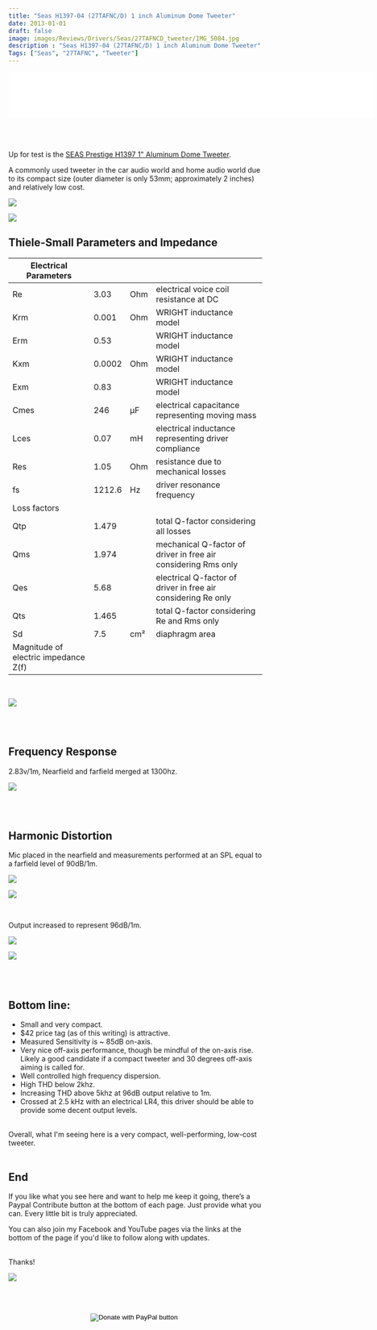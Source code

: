```yaml
---
title: "Seas H1397-04 (27TAFNC/D) 1 inch Aluminum Dome Tweeter"
date: 2013-01-01
draft: false
image: images/Reviews/Drivers/Seas/27TAFNCD_tweeter/IMG_5084.jpg
description : "Seas H1397-04 (27TAFNC/D) 1 inch Aluminum Dome Tweeter"
Tags: ["Seas", "27TAFNC", "Tweeter"]
---
```

<iframe src="//rcm-na.amazon-adsystem.com/e/cm?o=1&p=48&l=ur1&category=amazonhomepage&f=ifr&linkID=45d00811e11005f66cf1dcae88dc3060&t=medlemusin-20&tracking_id=medlemusin-20" width="728" height="90" scrolling="no" border="0" marginwidth="0" style="border:none;" frameborder="0"></iframe>
<br clear="all" />
<br>
<br>
<br>

Up for test is the [SEAS Prestige H1397 1" Aluminum Dome Tweeter](https://www.madisoundspeakerstore.com/hard-dome-tweeter/seas-prestige-27tafnc/g-h1397-1-aluminum-dome-tweeter/).

A commonly used tweeter in the car audio world and home audio world due to its compact size (outer diameter is only 53mm; approximately 2 inches) and relatively low cost.

![](/images/Reviews/Drivers/Seas/27TAFNCD_tweeter/IMG_5083.jpg)

![](/images/Reviews/Drivers/Seas/27TAFNCD_tweeter/IMG_5085.jpg)


## Thiele-Small Parameters and Impedance

| Electrical Parameters                |        |     |                                                                |
|--------------------------------------|--------|-----|----------------------------------------------------------------|
| Re                                   | 3.03   | Ohm | electrical voice coil resistance at DC                         |
| Krm                                  | 0.001  | Ohm | WRIGHT inductance model                                        |
| Erm                                  | 0.53   |     | WRIGHT inductance model                                        |
| Kxm                                  | 0.0002 | Ohm | WRIGHT inductance model                                        |
| Exm                                  | 0.83   |     | WRIGHT inductance model                                        |
| Cmes                                 | 246    | µF  | electrical capacitance representing moving mass                |
| Lces                                 | 0.07   | mH  | electrical inductance representing driver compliance           |
| Res                                  | 1.05   | Ohm | resistance due to mechanical losses                            |
| fs                                   | 1212.6 | Hz  | driver resonance frequency                                     |
| Loss factors                         |        |     |                                                                |
| Qtp                                  | 1.479  |     | total Q-factor considering all losses                          |
| Qms                                  | 1.974  |     | mechanical Q-factor of driver in free air considering Rms only |
| Qes                                  | 5.68   |     | electrical Q-factor of driver in free air considering Re only  |
| Qts                                  | 1.465  |     | total Q-factor considering Re and Rms only                     |
| Sd                                   | 7.5    | cm² | diaphragm area                                                 |
| Magnitude of electric impedance Z(f) |        |     |                                                                |

<br>

![](/images/Reviews/Drivers/Seas/27TAFNCD_tweeter/Magnitude-of-electric-impedance-Zf.png)

<br>
<br>


## Frequency Response

2.83v/1m, Nearfield and farfield merged at 1300hz.

![](/images/Reviews/Drivers/Seas/27TAFNCD_tweeter/Seas-H1397-04-0-30-60.png)

<br>
<br>

## Harmonic Distortion

Mic placed in the nearfield and measurements performed at an SPL equal to a farfield level of 90dB/1m.

![](/images/Reviews/Drivers/Seas/27TAFNCD_tweeter/Fundamental--Harmonic-distortion-components-Relative-to-90dB1m.png)

![](/images/Reviews/Drivers/Seas/27TAFNCD_tweeter/Harmonic-distortion-Relative-to-90dB1m.png)

<br>

Output increased to represent 96dB/1m.

![](/images/Reviews/Drivers/Seas/27TAFNCD_tweeter/Fundamental--Harmonic-distortion-components-Relative-to-96dB1m.png)

![](/images/Reviews/Drivers/Seas/27TAFNCD_tweeter/Harmonic-distortion-Relative-to-96dB1m.png)

<br>
<br>


## Bottom line:

* Small and very compact.
* $42 price tag (as of this writing) is attractive.
* Measured Sensitivity is ~ 85dB on-axis.
* Very nice off-axis performance, though be mindful of the on-axis rise.  Likely a good candidate if a compact tweeter and 30 degrees off-axis aiming is called for.
* Well controlled high frequency dispersion.
* High THD below 2khz.
* Increasing THD above 5khz at 96dB output relative to 1m.
* Crossed at 2.5 kHz with an electrical LR4, this driver should be able to provide some decent output levels.

<br>
Overall, what I'm seeing here is a very compact, well-performing, low-cost tweeter.


<br>
<br>

## End

If you like what you see here and want to help me keep it going, there’s a Paypal Contribute button at the bottom of each page.  Just provide what you can.  Every little bit is truly appreciated.

You can also join my Facebook and YouTube pages via the links at the bottom of the page if you'd like to follow along with updates.

<br>Thanks!</b>

![](https://media.giphy.com/media/Z4IXspU3iCHlK/giphy.gif)


<br></br>
<center>
  <form action="https://www.paypal.com/cgi-bin/webscr" method="post" target="_top">
  <input type="hidden" name="cmd" value="_s-xclick" />
  <input type="hidden" name="hosted_button_id" value="52ANEATKE6JHQ" />
  <input type="image" src="https://www.dcrc.co/wp-content/uploads/2016/06/PayPal-Donate-Button-PNG-HD-300x103.png" border="0" name="submit" title="PayPal - The safer, easier way to pay online!" alt="Donate with PayPal button" />
  <img alt="" border="0" src="https://www.paypal.com/en_US/i/scr/pixel.gif" width="1" height="1" />
  </form>
<br></br>
</center>
